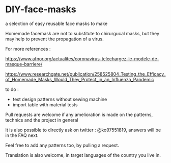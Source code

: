# DIY-face-masks
a selection of easy reusable face masks to make

Homemade facemask are not to substitute to chirurgucal masks, but they may help to prevent the propagation of a virus. 

For more references :

https://www.afnor.org/actualites/coronavirus-telechargez-le-modele-de-masque-barriere/

https://www.researchgate.net/publication/258525804_Testing_the_Efficacy_of_Homemade_Masks_Would_They_Protect_in_an_Influenza_Pandemic

to do :

-   test design patterns without sewing machine
-   import table with material tests

Pull requests are welcome if any amelioration is made on the patterns, technics and the project in general

It is also possible to directly ask on twitter : @ko97551819, answers will be in the FAQ next. 

Feel free to add any patterns too, by pulling a request. 

Translation is also welcome, in target languages of the country you live in. 
